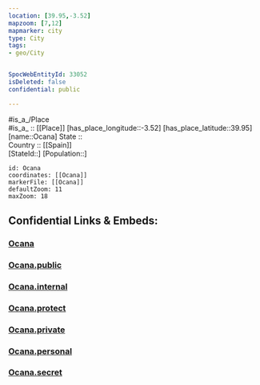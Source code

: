 ```yaml
---
location: [39.95,-3.52] 
mapzoom: [7,12] 
mapmarker: city 
type: City
tags:
- geo/City


SpocWebEntityId: 33052
isDeleted: false
confidential: public

---
```

#is_a_/Place  
#is_a_ :: [[Place]] 
[has_place_longitude::-3.52] 
[has_place_latitude::39.95] 
[name::Ocana] 
State ::  
Country :: [[Spain]]  
[StateId::] 
[Population::] 



```leaflet
id: Ocana
coordinates: [[Ocana]] 
markerFile: [[Ocana]] 
defaultZoom: 11 
maxZoom: 18
```


## Confidential Links & Embeds: 

### [Ocana](/_Standards/Earth/Continent/Europe/Europe~South/Spain/Provinces~Spain/Castilla-La_Mancha/Toledo.Province/City/Ocana.md) 

### [Ocana.public](/_public/Earth/Continent/Europe/Europe~South/Spain/Provinces~Spain/Castilla-La_Mancha/Toledo.Province/City/Ocana.public.md) 

### [Ocana.internal](/_internal/Earth/Continent/Europe/Europe~South/Spain/Provinces~Spain/Castilla-La_Mancha/Toledo.Province/City/Ocana.internal.md) 

### [Ocana.protect](/_protect/Earth/Continent/Europe/Europe~South/Spain/Provinces~Spain/Castilla-La_Mancha/Toledo.Province/City/Ocana.protect.md) 

### [Ocana.private](/_private/Earth/Continent/Europe/Europe~South/Spain/Provinces~Spain/Castilla-La_Mancha/Toledo.Province/City/Ocana.private.md) 

### [Ocana.personal](/_personal/Earth/Continent/Europe/Europe~South/Spain/Provinces~Spain/Castilla-La_Mancha/Toledo.Province/City/Ocana.personal.md) 

### [Ocana.secret](/_secret/Earth/Continent/Europe/Europe~South/Spain/Provinces~Spain/Castilla-La_Mancha/Toledo.Province/City/Ocana.secret.md)

